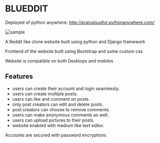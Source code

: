 # BLUEDDIT
Deployed of python anywhere: http://prajvalsudhir.pythonanywhere.com/

![sample](https://upload.wikimedia.org/wikipedia/en/7/70/AlienBlue_Icon.png)

A Reddit like clone website built using python and Django framework

Frontend of the website built using Bootstrap and some custom css

Website is compatible on both Desktops and mobiles

## Features
* users can create their account and login seamlessly.
* users can create multiple posts.
* users can like and comment on posts.
* only post creators can edit and delete posts.
* post creators can choose to remove comments.
* users can make anonymous comments as well.
* users can upload pictures to their posts.
* website enabled with medium like text editor.

Accounts are secured with password encryptions
